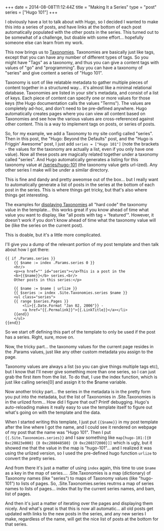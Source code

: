 +++
date = 2014-08-08T11:12:44Z
title = "Making It a Series"
type = "post"
series = ["Hugo 101"]
+++


I obviously have a lot to talk about with Hugo, so I decided I wanted to make
this into a series of posts, and have links at the bottom of each post
automatically populated with the other posts in the series.  This turned out to
be somewhat of a challenge, but doable with some effort... hopefully someone
else can learn from my work.

This now brings us to [Taxonomies](http://hugo.spf13.com/taxonomies/overview).
Taxonomies are basically just like tags, except that you can have any number of different types of tags.  So you might have "Tags" as a taxonomy, and thus you can give a content tags with values of "go" and "programming".  Buy you can have a taxonomy of "series" and give content a series of "Hugo 101".

Taxonomy is sort of like relatable metadata to gather multiple pieces of content
together in a structured way... it's almost like a minimal relational database.
Taxonomies are listed in your site's metadata, and consist of a list of keys.
Each piece of content can specify one or more values for those keys (the Hugo
documentation calls the values "Terms").  The values are completely ad-hoc, and
don't need to be pre-defined anywhere.  Hugo automatically creates pages where
you can view all content based on Taxonomies and see how the various values are
cross-referenced against other content.  This is a way to implement tags on
posts, or series of posts.

So, for my example, we add a Taxonomy to my site config called "series".  Then
in this post, the "Hugo: Beyond the Defaults" post, and the "Hugo is Friggin' Awesome" post, I just add `series =
["Hugo 101"]`  (note the brackets - the values for the taxonomy are actually a
list, even if you only have one value).  Now all these posts are magically related together under a taxonomy called "series".  And Hugo automatically generates a listing for this taxonomy value at [/series/hugo-101](http://npf.io/series/hugo-101) (the taxonomy value gets url-ized).  Any other series I make will be under a similar directory.

This is fine and dandy and pretty aweomse out of the box... but I really want to
automatically generate a list of posts in the series at the bottom of each post
in the series.  This is where things get tricky, but that's also where things
get interesting.

The examples for [displaying
Taxonomies](http://hugo.spf13.com/taxonomies/displaying) all "hard code" the
taxonomy value in the template... this works great if you know ahead of time
what value you want to display, like "all posts with tag = 'featured'".
However, it doesn't work if you don't know ahead of time what the taxonomy value
will be (like the series on the current post).

This is doable, but it's a little more complicated.

I'll give you a dump of the relevant portion of my post template and then talk about how I got there:

```
{{ if .Params.series }}
    {{ $name := index .Params.series 0 }}
    <hr/>
	<p><a href="" id="series"></a>This is a post in the 
	<b>{{$name}}</b> series.<br/>
	Other posts in this series:</p>

    {{ $name := $name | urlize }}
    {{ $series := index .Site.Taxonomies.series $name }}
    <ul class="series">
    {{ range $series.Pages }}
    	<li>{{.Date.Format "Jan 02, 2006"}} -
    	<a href="{{.Permalink}}">{{.LinkTitle}}</a></li>
    {{end}}
    </ul>
{{end}} 
```

So we start off defining this part of the template to only be used if the post
has a series.  Right, sure, move on.

Now, the tricky part... the taxonomy values for the current page resides in the
.Params values, just like any other custom metadata you assign to the page.

Taxonomy values are always a list (so you can give things multiple tags etc),
but I know that I'll never give something more than one series, so I can just
grab the first item from the list.  To do that, I use the index function, which
is just like calling series[0] and assign it to the $name variable.

Now another tricky part... the series in the metadata is in the pretty form you
put into the metadata, but the list of Taxonomies in .Site.Taxonomies is in the
urlized form...  How did I figure that out?  Printf
debugging.  Hugo's auto-reloading makes it really easy to use the template
itself to figure out what's going on with the template and the data.  

When I started writing this template, I just put `{{$name}}` in my post template
after the line where I got the name, and I could see it rendered on webpage of
my post that the name was "Hugo 101".  Then I put `{{.Site.Taxonomies.series}}`
and I saw something like `map[hugo-101:[{0 0xc20823e000} {0 0xc208048580} {0
0xc208372000}]]`  which is ugly, but it showed me that the value in the map is
"hugo-101"... and I realized it was using the urlized version, so I used the
pre-defined hugo function `urlize` to convert the pretty series.

And from there it's just a matter of using `index` again, this time to use
`$name` as a key in the map of series....  .Site.Taxonomies is a map
(dictionary) of Taxonomy names (like "series") to maps of Taxonomy values (like
"hugo-101") to lists of pages.  So, .Site.Taxonomies.series reutrns a map of
series names to lists of pages... index that by the current series names, and
bam, list of pages.

And then it's just a matter of iterating over the pages and displaying them
nicely. And what's great is that this is now all automatic... all old posts get
updated with links to the new posts in the series, and any new series I make,
regardless of the name, will get the nice list of posts at the bottom for that series.
